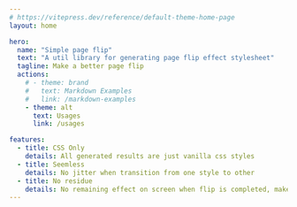 ```yaml
---
# https://vitepress.dev/reference/default-theme-home-page
layout: home

hero:
  name: "Simple page flip"
  text: "A util library for generating page flip effect stylesheet"
  tagline: Make a better page flip
  actions:
    # - theme: brand
    #   text: Markdown Examples
    #   link: /markdown-examples
    - theme: alt
      text: Usages
      link: /usages

features:
  - title: CSS Only
    details: All generated results are just vanilla css styles
  - title: Seemless
    details: No jitter when transition from one style to other
  - title: No residue
    details: No remaining effect on screen when flip is completed, make it suitable for e-reader effect or jump scares
---
```


